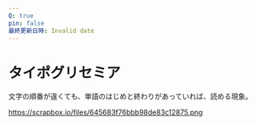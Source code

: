 ```yaml
---
Q: true
pin: false
最終更新日時: Invalid date
---
```

# タイポグリセミア

文字の順番が違くても、単語のはじめと終わりがあっていれば、読める現象。

https://scrapbox.io/files/645683f76bbb98de83c12875.png